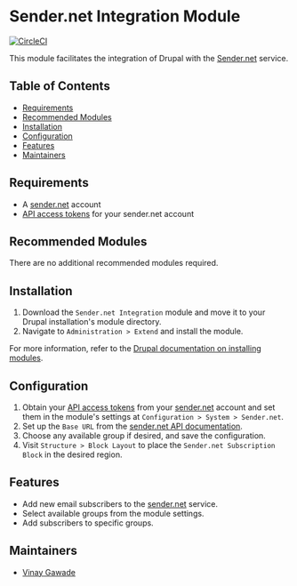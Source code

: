 # Sender.net Integration Module

[![CircleCI](https://dl.circleci.com/status-badge/img/gh/vinugawade/sender.net/tree/master.svg?style=svg)](https://dl.circleci.com/status-badge/redirect/gh/vinugawade/sender.net/tree/master)

This module facilitates the integration of Drupal with the [Sender.net](https://www.sender.net) service.

## Table of Contents

- [Requirements](#requirements)
- [Recommended Modules](#recommended-modules)
- [Installation](#installation)
- [Configuration](#configuration)
- [Features](#features)
- [Maintainers](#maintainers)

## Requirements

- A [sender.net](https://auth.sender.net/oauth/login) account
- [API access tokens](https://app.sender.net/settings/tokens) for your sender.net account

## Recommended Modules

There are no additional recommended modules required.

## Installation

1. Download the `Sender.net Integration` module and move it to
 your Drupal installation's module directory.
2. Navigate to `Administration > Extend` and install the module.

For more information, refer to the [Drupal documentation on installing modules](https://www.drupal.org/docs/extending-drupal/installing-drupal-modules).

## Configuration

1. Obtain your [API access tokens](https://app.sender.net/settings/tokens) from your [sender.net](https://auth.sender.net/oauth/login) account and set them in the module's settings at `Configuration > System > Sender.net`.
2. Set up the `Base URL` from the [sender.net API documentation](https://api.sender.net).
3. Choose any available group if desired, and save the configuration.
4. Visit `Structure > Block Layout` to place the `Sender.net Subscription Block`
in the desired region.

## Features

- Add new email subscribers to the [sender.net](https://www.sender.net) service.
- Select available groups from the module settings.
- Add subscribers to specific groups.

## Maintainers

- [Vinay Gawade](https://www.drupal.org/u/vinaygawade)
